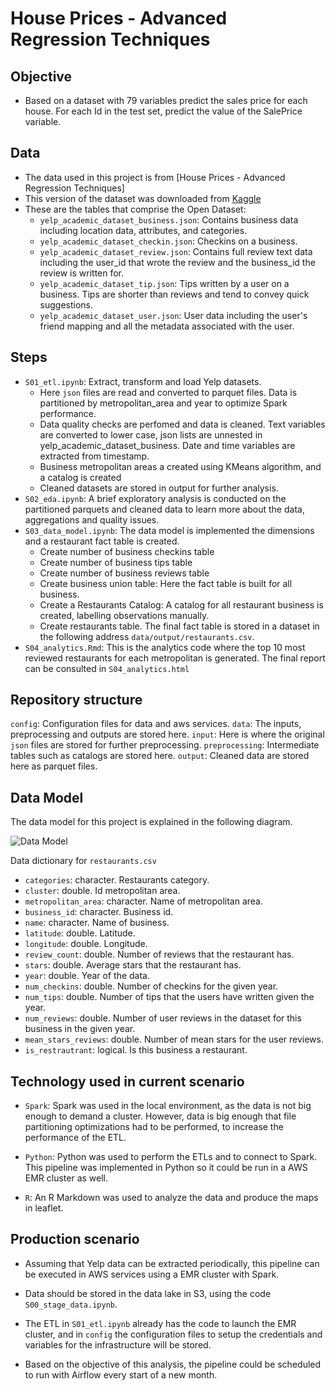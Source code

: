 # House Prices - Advanced Regression Techniques

## Objective 

- Based on a dataset with 79 variables predict the sales price for each house. For each Id in the test set, predict the value of the SalePrice variable. 

## Data

- The data used in this project is from  [House Prices - Advanced Regression Techniques]
- This version of the dataset was downloaded from [Kaggle](https://www.kaggle.com/competitions/house-prices-advanced-regression-techniques/data)
- These are the tables that comprise the Open Dataset:
    + `yelp_academic_dataset_business.json`: Contains business data including location data, attributes, and categories.
    + `yelp_academic_dataset_checkin.json`: Checkins on a business.
    + `yelp_academic_dataset_review.json`: Contains full review text data including the user_id that wrote the review and the business_id the review is written for.
    + `yelp_academic_dataset_tip.json`: Tips written by a user on a business. Tips are shorter than reviews and tend to convey quick suggestions.
    + `yelp_academic_dataset_user.json`: User data including the user's friend mapping and all the metadata associated with the user.

## Steps

- `S01_etl.ipynb`: Extract, transform and load Yelp datasets.
    + Here `json` files are read and converted to parquet files. Data is partitioned by metropolitan_area and year to optimize Spark performance.
    + Data quality checks are perfomed and data is cleaned. Text variables are converted to lower case, json lists are unnested in yelp_academic_dataset_business. Date and time variables are extracted from timestamp.
    + Business metropolitan areas a created using KMeans algorithm, and a catalog is created
    + Cleaned datasets are stored in output for further analysis.
- `S02_eda.ipynb`: A brief exploratory analysis is conducted on the partitioned parquets and cleaned data to learn more about the data, aggregations and quality issues.
- `S03_data_model.ipynb`: The data model is implemented the dimensions and a restaurant fact table is created.
    + Create number of business checkins table
    + Create number of business tips table
    + Create number of business reviews table
    + Create business union table: Here the fact table is built for all business.
    + Create a Restaurants Catalog: A catalog for all restaurant business is created, labelling observations manually.
    + Create restaurants table. The final fact table is stored in a dataset in the following address `data/output/restaurants.csv`. 
- `S04_analytics.Rmd`: This is the analytics code where the top 10 most reviewed restaurants for each metropolitan is generated. The final report can be consulted in `S04_analytics.html`

## Repository structure

`config`: Configuration files for data and aws services.
`data`: The inputs, preprocessing and outputs are stored here.
    `input`: Here is where the original `json` files are stored for further preprocessing.
    `preprocessing`: Intermediate tables such as catalogs are stored here.
    `output`: Cleaned data are stored here as parquet files.

## Data Model
 
The data model for this project is explained in the following diagram.

![Data Model](figs/data_model.png)

Data dictionary for `restaurants.csv`

- `categories`: character. Restaurants category.
- `cluster`: double. Id metropolitan area.
- `metropolitan_area`: character. Name of metropolitan area.
- `business_id`: character. Business id.
- `name`: character. Name of business.
- `latitude`: double. Latitude.
- `longitude`: double. Longitude.
- `review_count`: double. Number of reviews that the restaurant has.
- `stars`: double. Average stars that the restaurant has.
- `year`: double. Year of the data.
- `num_checkins`: double. Number of checkins for the given year.
- `num_tips`: double. Number of tips that the users have written given the year.
- `num_reviews`: double. Number of user reviews in the dataset for this business in the given year.
- `mean_stars_reviews`: double. Number of mean stars for the user reviews.
- `is_restrautrant`: logical. Is this business a restaurant.


## Technology used in current scenario

- `Spark`: Spark was used in the local environment, as the data is not big enough to demand a cluster. However, data is big enough that file partitioning optimizations had to be performed, to increase the performance of the ETL.

- `Python`: Python was used to perform the ETLs and to connect to Spark. This pipeline was implemented in Python so it could be run in a AWS EMR cluster as well.

- `R`: An R Markdown was used to analyze the data and produce the maps in leaflet.

## Production scenario

- Assuming that Yelp data can be extracted periodically, this pipeline can be executed in AWS services using a EMR cluster with Spark.

- Data should be stored in the data lake in S3, using the code `S00_stage_data.ipynb`.

- The ETL in `S01_etl.ipynb` already has the code to launch the EMR cluster, and in `config` the configuration files to setup the credentials and variables for the infrastructure will be stored.

- Based on the objective of this analysis, the pipeline could be scheduled to run with Airflow every start of a new month.
